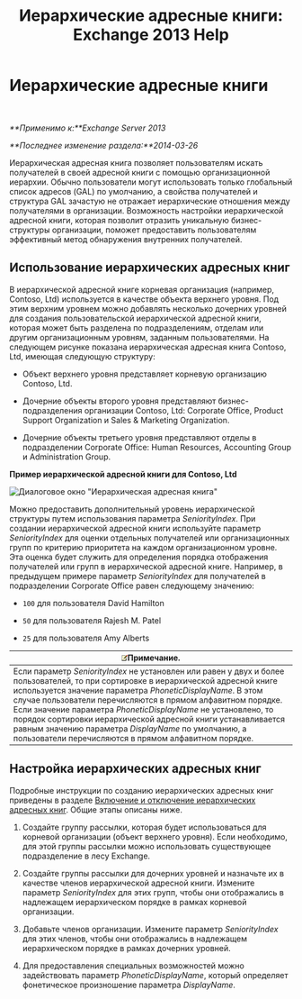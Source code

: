 ﻿---
title: 'Иерархические адресные книги: Exchange 2013 Help'
TOCTitle: Иерархические адресные книги
ms:assetid: a1d277a0-5437-40af-aade-e4730a0d1308
ms:mtpsurl: https://technet.microsoft.com/ru-ru/library/Ff629379(v=EXCHG.150)
ms:contentKeyID: 50488759
ms.date: 04/30/2018
mtps_version: v=EXCHG.150
ms.translationtype: HT
---

# Иерархические адресные книги

 

_**Применимо к:**Exchange Server 2013_

_**Последнее изменение раздела:**2014-03-26_

Иерархическая адресная книга позволяет пользователям искать получателей в своей адресной книги с помощью организационной иерархии. Обычно пользователи могут использовать только глобальный список адресов (GAL) по умолчанию, а свойства получателей и структура GAL зачастую не отражает иерархические отношения между получателями в организации. Возможность настройки иерархической адресной книги, которая позволит отразить уникальную бизнес-структуры организации, поможет предоставить пользователям эффективный метод обнаружения внутренних получателей.

## Использование иерархических адресных книг

В иерархической адресной книге корневая организация (например, Contoso, Ltd) используется в качестве объекта верхнего уровня. Под этим верхним уровнем можно добавлять несколько дочерних уровней для создания пользовательской иерархической адресной книги, которая может быть разделена по подразделениям, отделам или другим организационным уровням, заданным пользователями. На следующем рисунке показана иерархическая адресная книга Contoso, Ltd, имеющая следующую структуру:

  - Объект верхнего уровня представляет корневую организацию Contoso, Ltd.

  - Дочерние объекты второго уровня представляют бизнес-подразделения организации Contoso, Ltd: Corporate Office, Product Support Organization и Sales & Marketing Organization.

  - Дочерние объекты третьего уровня представляют отделы в подразделении Corporate Office: Human Resources, Accounting Group и Administration Group.

**Пример иерархической адресной книги для Contoso, Ltd**

![Диалоговое окно "Иерархическая адресная книга"](images/Ff629379.d8cc782f-61cd-44c4-9c74-432ebea0c3db(EXCHG.150).gif "Диалоговое окно \"Иерархическая адресная книга\"")

Можно предоставить дополнительный уровень иерархической структуры путем использования параметра *SeniorityIndex*. При создании иерархической адресной книги используйте параметр *SeniorityIndex* для оценки отдельных получателей или организационных групп по критерию приоритета на каждом организационном уровне. Эта оценка будет служить для определения порядка отображения получателей или групп в иерархической адресной книге. Например, в предыдущем примере параметр *SeniorityIndex* для получателей в подразделении Corporate Office равен следующему значению:

  - `100` для пользователя David Hamilton

  - `50` для пользователя Rajesh M. Patel

  - `25` для пользователя Amy Alberts

<table>
<thead>
<tr class="header">
<th><img src="images/JJ126620.note(EXCHG.150).gif" title="Примечание" alt="Примечание" />Примечание.</th>
</tr>
</thead>
<tbody>
<tr class="odd">
<td>Если параметр <em>SeniorityIndex</em> не установлен или равен у двух и более пользователей, то при сортировке в иерархической адресной книге используется значение параметра <em>PhoneticDisplayName</em>. В этом случае пользователи перечисляются в прямом алфавитном порядке. Если значение параметра <em>PhoneticDisplayName</em> не установлено, то порядок сортировки иерархической адресной книги устанавливается равным значению параметра <em>DisplayName</em> по умолчанию, а пользователи перечисляются в прямом алфавитном порядке.</td>
</tr>
</tbody>
</table>


## Настройка иерархических адресных книг

Подробные инструкции по созданию иерархических адресных книг приведены в разделе [Включение и отключение иерархических адресных книг](enable-or-disable-hierarchical-address-books-exchange-2013-help.md). Общие этапы описаны ниже.

1.  Создайте группу рассылки, которая будет использоваться для корневой организации (объект верхнего уровня). Если необходимо, для этой группы рассылки можно использовать существующее подразделение в лесу Exchange.

2.  Создайте группы рассылки для дочерних уровней и назначьте их в качестве членов иерархической адресной книги. Измените параметр *SeniorityIndex* для этих групп, чтобы они отображались в надлежащем иерархическом порядке в рамках корневой организации.

3.  Добавьте членов организации. Измените параметр *SeniorityIndex* для этих членов, чтобы они отображались в надлежащем иерархическом порядке в рамках дочерних уровней.

4.  Для предоставления специальных возможностей можно задействовать параметр *PhoneticDisplayName*, который определяет фонетическое произношение параметра *DisplayName*.

